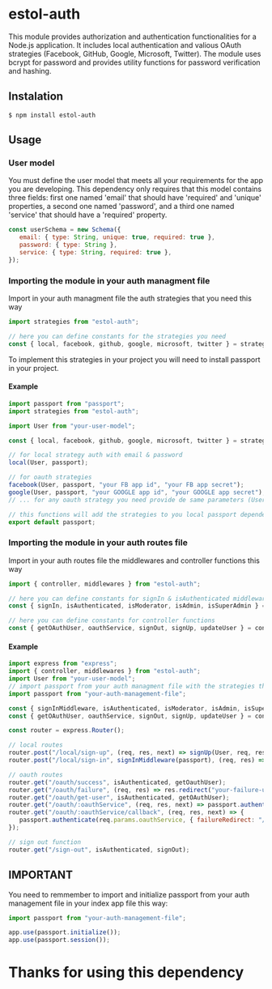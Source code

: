 # estol-auth

This module provides authorization and authentication functionalities for a Node.js application. It includes local authentication and valious OAuth strategies (Facebook, GitHub, Google, Microsoft, Twitter). The module uses bcrypt for password and provides utility functions for password verification and hashing.

## Instalation

```
$ npm install estol-auth
```

## Usage

### User model

You must define the user model that meets all your requirements for the app you are developing. This dependency only requires that this model contains three fields: first one named 'email' that should have 'required' and 'unique' properties, a second one named 'password', and a third one named 'service' that should have a 'required' property.

```javascript
const userSchema = new Schema({
   email: { type: String, unique: true, required: true },
   password: { type: String },
   service: { type: String, required: true },
});
```

### Importing the module in your auth managment file

Import in your auth managment file the auth strategies that you need this way

```javascript
import strategies from "estol-auth";

// here you can define constants for the strategies you need
const { local, facebook, github, google, microsoft, twitter } = strategies;
```

To implement this strategies in your project you will need to install passport in your project.

#### Example

```javascript
import passport from "passport";
import strategies from "estol-auth";

import User from "your-user-model";

const { local, facebook, github, google, microsoft, twitter } = strategies;

// for local strategy auth with email & password
local(User, passport);

// for oauth strategies
facebook(User, passport, "your FB app id", "your FB app secret");
google(User, passport, "your GOOGLE app id", "your GOOGLE app secret");
// ... for any oauth strategy you need provide de same parameters (User model, passport, and oAuth service credentials)

// this functions will add the strategies to you local passport dependency and you need to export it after selecting your strategies
export default passport;
```

### Importing the module in your auth routes file

Import in your auth routes file the middlewares and controller functions this way

```javascript
import { controller, middlewares } from "estol-auth";

// here you can define constants for signIn & isAuthenticated middleware, and the user role's middlewares that you need
const { signIn, isAuthenticated, isModerator, isAdmin, isSuperAdmin } = middlewares;

// here you can define constants for controller functions
const { getOAuthUser, oauthService, signOut, signUp, updateUser } = controller;
```

#### Example

```javascript
import express from "express";
import { controller, middlewares } from "estol-auth";
import User from "your-user-model";
// import passport from your auth managment file with the strategies that you will be implementing in your app
import passport from "your-auth-management-file";

const { signInMiddleware, isAuthenticated, isModerator, isAdmin, isSuperAdmin } = middlewares;
const { getOAuthUser, oauthService, signOut, signUp, updateUser } = controller;

const router = express.Router();

// local routes
router.post("/local/sign-up", (req, res, next) => signUp(User, req, res, next));
router.post("/local/sign-in", signInMiddleware(passport), (req, res) => signIn(req, res));

// oauth routes
router.get("/oauth/success", isAuthenticated, getOauthUser);
router.get("/oauth/failure", (req, res) => res.redirect("your-failure-url"));
router.get("/oauth/get-user", isAuthenticated, getOAuthUser);
router.get("/oauth/:oauthService", (req, res, next) => passport.authenticate(req.params.oauthService)(req, res, next));
router.get("/oauth/:oauthService/callback", (req, res, next) => {
   passport.authenticate(req.params.oauthService, { failureRedirect: "/oauth/failure", successRedirect: "/oauth/success" });
});

// sign out function
router.get("/sign-out", isAuthenticated, signOut);
```

## IMPORTANT

You need to remmember to import and initialize passport from your auth management file in your index app file this way:

```javascript
import passport from "your-auth-management-file";

app.use(passport.initialize());
app.use(passport.session());
```

# Thanks for using this dependency
